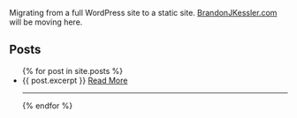 Migrating from a full WordPress site to a static site. [BrandonJKessler.com](https://www.brandonjkessler.com/) will be moving here.


## Posts

<ul>
  {% for post in site.posts %}
    <li>
      {{ post.excerpt }}
      <a href="{{ post.url }}">Read More</a>
      <hr>
    </li>
  {% endfor %}
</ul>
